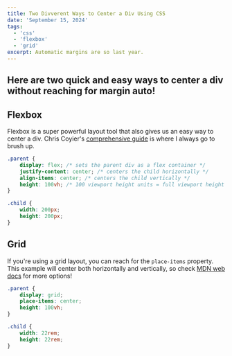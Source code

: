 ```yaml
---
title: Two Divverent Ways to Center a Div Using CSS
date: 'September 15, 2024'
tags:
  - 'css'
  - 'flexbox'
  - 'grid'
excerpt: Automatic margins are so last year.
---
```


## Here are two quick and easy ways to center a div without reaching for margin auto!

## Flexbox

Flexbox is a super powerful layout tool that also gives us an easy way to center a div. Chris Coyier's [comprehensive guide](https://css-tricks.com/snippets/css/a-guide-to-flexbox/) is where I always go to brush up.

```css
.parent {
	display: flex; /* sets the parent div as a flex container */
	justify-content: center; /* centers the child horizontally */
	align-items: center; /* centers the child vertically */
	height: 100vh; /* 100 viewport height units = full viewport height */
}

.child {
	width: 200px;
	height: 200px;
}
```

## Grid

If you're using a grid layout, you can reach for the `place-items` property. This example will center both horizontally and vertically, so check [MDN web docs](https://developer.mozilla.org/en-US/docs/Web/CSS/place-items) for more options!

```css
.parent {
	display: grid;
	place-items: center;
	height: 100vh;
}

.child {
	width: 22rem;
	height: 22rem;
}
```
